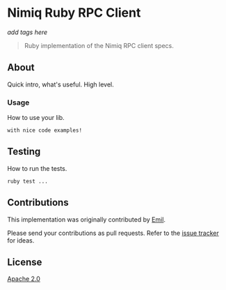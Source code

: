 # Nimiq Ruby RPC Client
_add tags here_

> Ruby implementation of the Nimiq RPC client specs.

## About
Quick intro, what's useful. High level.

### Usage
How to use your lib.

```
with nice code examples!
```

## Testing
How to run the tests.
```
ruby test ...
```

## Contributions

This implementation was originally contributed by [Emil](https://github.com/jxdv/).

Please send your contributions as pull requests.
Refer to the [issue tracker](issues) for ideas.

## License

[Apache 2.0](LICENSE)
